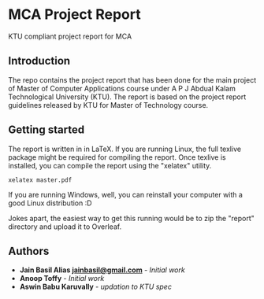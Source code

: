 # MCA Project Report
KTU compliant project report for MCA

## Introduction

The repo contains the project report that has been done for the main project
of Master of Computer Applications course under A P J Abdual Kalam Technological
University (KTU). The report is based on the project report guidelines released
by KTU for Master of Technology course.

## Getting started

The report is written in in LaTeX. If you are running Linux, the full texlive
package might be required for compiling the report. Once texlive is installed,
you can compile the report using the "xelatex" utility.

    xelatex master.pdf

If you are running Windows, well, you can reinstall your computer with a good
Linux distribution :D

Jokes apart, the easiest way to get this running would be to zip the "report"
directory and upload it to Overleaf.

## Authors

* **Jain Basil Alias jainbasil@gmail.com** - *Initial work*
* **Anoop Toffy** - *Initial work*
* **Aswin Babu Karuvally** - *updation to KTU spec*

